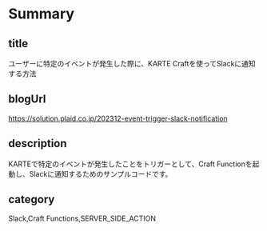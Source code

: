 # Summary

## title
ユーザーに特定のイベントが発生した際に、KARTE Craftを使ってSlackに通知する方法

## blogUrl
https://solution.plaid.co.jp/202312-event-trigger-slack-notification

## description
KARTEで特定のイベントが発生したことをトリガーとして、Craft Functionを起動し、Slackに通知するためのサンプルコードです。

## category
Slack,Craft Functions,SERVER_SIDE_ACTION
